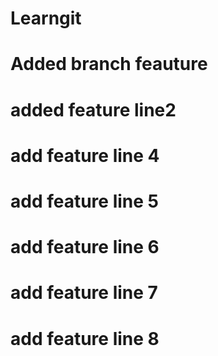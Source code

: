 # Learngit
# Added branch feauture
# added feature line2
# add feature line 4
# add feature line 5
# add feature line 6
# add feature line 7
# add feature line 8

